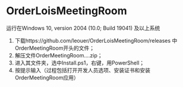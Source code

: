 # OrderLoisMeetingRoom
运行在Windows 10, version 2004 (10.0; Build 19041) 及以上系统
1. 下载https://github.com/leouer/OrderLoisMeetingRoom/releases 中OrderMeetingRoom开头的文件；
2. 解压文件OrderMeetingRoom....zip；
3. 进入其文件夹，选中Install.ps1，右键，用PowerShell；
4. 按提示输入（过程包括打开开发人员选项、安装证书和安装OrderMeetingRoom应用）
